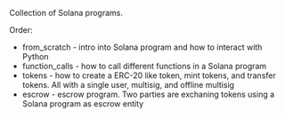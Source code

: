 Collection of Solana programs.

Order:
 * from_scratch - intro into Solana program and how to interact with Python
 * function_calls - how to call different functions in a Solana program
 * tokens - how to create a ERC-20 like token, mint tokens, and transfer tokens. All with a single user, multisig, and offline multisig
 * escrow - escrow program. Two parties are exchaning tokens using a Solana program as escrow entity